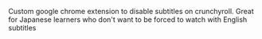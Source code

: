 Custom google chrome extension to disable subtitles on crunchyroll. Great for Japanese learners who don't want to be forced to watch with English subtitles
